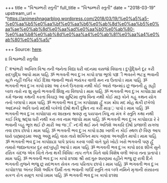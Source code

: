 +++
title = "વિશ્વમ્ભરી સ્તુતી"
full_title = "વિશ્વમ્ભરી સ્તુતી"
date = "2018-03-19"
upstream_url = "https://animeshnagarblog.wordpress.com/2018/03/19/%e0%a5%a5-%e0%aa%b5%e0%aa%bf%e0%aa%b6%e0%ab%8d%e0%aa%b5%e0%aa%ae%e0%ab%8d%e0%aa%ad%e0%aa%b0%e0%ab%80-%e0%aa%b8%e0%ab%8d%e0%aa%a4%e0%ab%81%e0%aa%a4%e0%ab%80%e0%a5%a5/"

+++
Source: [here](https://animeshnagarblog.wordpress.com/2018/03/19/%e0%a5%a5-%e0%aa%b5%e0%aa%bf%e0%aa%b6%e0%ab%8d%e0%aa%b5%e0%aa%ae%e0%ab%8d%e0%aa%ad%e0%aa%b0%e0%ab%80-%e0%aa%b8%e0%ab%8d%e0%aa%a4%e0%ab%81%e0%aa%a4%e0%ab%80%e0%a5%a5/).

॥ વિશ્વમ્ભરી સ્તુતી॥

િवશ્વંભરી અખિલ વિશ્વ તની જનેતા વિદ્યા ધરી વદનમા વસજો વિધાતા ।
દુર્બુદ્ધિને દૂર કરી સદબુદ્ધિ આપો મામ પાહિ ૐ ભગવતી ભવ દુઃખ કાપો ॥૧॥ ભૂલો
પड़ી ભવરને ભટકૂ ભવાની સૂઝે નહીં લગિર કોઈ દિશા જવાની ભાસે ભયંકર વાલી મન ના
ઉતાપો । મામ પાહિ ૐ ભગવતી ભવ દુઃખ કાપો ॥૨॥ આ રંકને ઉગરાવા નથી કોઈ આરો
જન્માંડ છૂ જનની હુ ગ્રહી બાલ તારો ના શુ સુનો ભગવતી શિશુ ના વિલાપો । મામ
પાહિ ૐ ભગવતી ભવ દુઃખ કાપો॥૩॥ માઁ કર્મ જન્મા કથની કરતા વિચારૂ આ
સ્રુષ્ટિમા તુજ વિના નથી કોઈ મારૂ કોને કહૂ કથન યોગ તનો બલાપો । મામ પાહિ ૐ
ભગવતી ભવ દુઃખ કાપો॥૪॥ હૂઁ કામ ક્રોધ મદ મોહ થકી છકેલો આદમ્બરે અતિ ઘનો
મદથી બકેલો દોષોં થકી દૂષિત ના કરી માફ़ પાપો । મામ પાહિ ૐ ભગવતી ભવ દુઃખ
કાપો॥૫॥ ના શાસ્ત્રના શ્રવણ નુ પયપાન કિધૂ ના મંત્ર કે સ્તુતિ કથા નથી કાઈ
કિધૂ શ્રદ્ધા ધરી નથી કરા તવ નામ જાપો। મામ પાહિ ૐ ભગવતી ભવ દુઃખ કાપો॥૬॥
રે રે ભવાની બહુ ભૂલ થઈ છે મારી આ જ़િન્દગી થઈ મને અતિશે અકારિ દોષોં
પ્રજાલી સગલા તવા છાપ છાપો । મામ પાહિ ૐ ભગવતી ભવ દુઃખ કાપો ॥૭॥ ખાલી ન કોઈ
સ્થલ છે વિણ આપ ધારો બ્રહ્માણ્ડમા અણુ અણુ મહિ વાસ તારો શક્તિન માપ ગણવા
અગણીત માપોં । મામ પાહિ ૐ ભગવતી ભવ દુઃખ કાપો॥૮॥ પાપે પ્રપંચ કરવા બધી વાતે
પુરો ખોટો ખરો ભગવતી પણ હૂઁ તમારો જદ્યાન્ધકાર દૂર સદબુધ્હી આપો । મામ પાહિ
ૐ ભગવતી ભવ દુઃખ કાપો ॥૯॥ શીખે સુને રસિક ચંદજ એક ચિત્તે તેના થકી વિવિધઃ
તાપ તળેક ચિતે વાધે વિશેષ વલી અંબા તના પ્રતાપો । મામ પાહિ ૐ ભગવતી ભવ દુઃખ
કાપો ॥૧૦॥ શ્રી સદગુરુ શરણમા રહીને ભજુ છૂ રાત્રી દિને ભગવતી તુજને ભજુ છૂ
સદભક્ત સેવક તના પરિતાપ છાપો । મામ પાહિ ૐ ભગવતી ભવ દુઃખ કાપો॥૧૧॥ અંતર
વિશે અધિક ઉર્મી તતા ભવાની ગાઊઁ સ્તુતિ તવ બલે નમિને મૃગાની સંસારના સકળ
રોગ સમૂળ કાપો ।મામ પાહિ ૐ ભગવતી ભવ દુઃખ કાપો ॥૧૨॥

